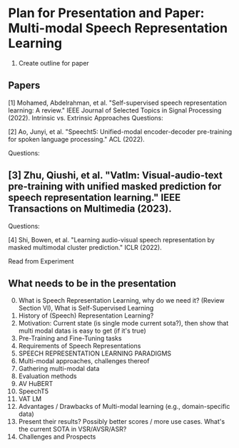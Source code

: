 # Plan for Presentation and Paper: Multi-modal Speech Representation Learning

1. Create outline for paper

## Papers

[1] Mohamed, Abdelrahman, et al. "Self-supervised speech representation learning: A review." IEEE Journal of Selected Topics in Signal Processing (2022).
Intrinsic vs. Extrinsic Approaches
Questions:

[2] Ao, Junyi, et al. "Speecht5: Unified-modal encoder-decoder pre-training for spoken language processing." ACL (2022).

Questions:

[3] Zhu, Qiushi, et al. "Vatlm: Visual-audio-text pre-training with unified masked prediction for speech representation learning." IEEE Transactions on Multimedia (2023).
-

Questions:

[4] Shi, Bowen, et al. "Learning audio-visual speech representation by masked multimodal cluster prediction." ICLR (2022).

Read from Experiment

## What needs to be in the presentation


0. What is Speech Representation Learning, why do we need it? (Review Section VI), What is Self-Supervised Learning
1. History of (Speech) Representation Learning?
2. Motivation: Current state (is single mode current sota?), then show that multi modal datas is easy to get (if it's true)
3. Pre-Training and Fine-Tuning tasks 
4. Requirements of Speech Representations
5. SPEECH REPRESENTATION LEARNING PARADIGMS
6. Multi-modal approaches, challenges thereof
7. Gathering multi-modal data
8. Evaluation methods
9. AV HuBERT
10. SpeechT5
11. VAT LM
12. Advantages / Drawbacks of Multi-modal learning (e.g., domain-specific data)
13. Present their results? Possibly better scores / more use cases. What's the current SOTA in VSR/AVSR/ASR?
14. Challenges and Prospects


